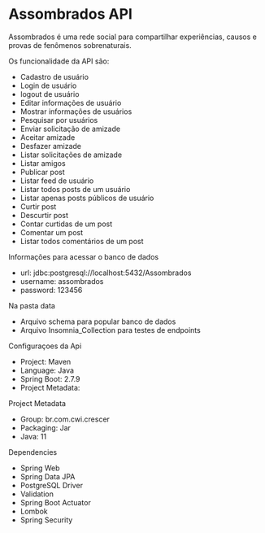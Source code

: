 # Assombrados API

Assombrados é uma rede social para compartilhar experiências, causos e provas de fenômenos sobrenaturais.

Os funcionalidade da API são:

- Cadastro de usuário
- Login de usuário
- logout de usuário
- Editar informações de usuário
- Mostrar informações de usuários
- Pesquisar por usuários
- Enviar solicitação de amizade
- Aceitar amizade
- Desfazer amizade
- Listar solicitações de amizade
- Listar amigos
- Publicar post
- Listar feed de usuário
- Listar todos posts de um usuário
- Listar apenas posts públicos de usuário
- Curtir post
- Descurtir post
- Contar curtidas de um post
- Comentar um post
- Listar todos comentários de um post

Informações para acessar o banco de dados
- url: jdbc:postgresql://localhost:5432/Assombrados
- username: assombrados
- password: 123456

Na pasta data
- Arquivo schema para popular banco de dados
- Arquivo Insomnia_Collection para testes de endpoints

Configuraçoes da Api
- Project: Maven
- Language: Java
- Spring Boot: 2.7.9
- Project Metadata:
  
Project Metadata
- Group: br.com.cwi.crescer
- Packaging: Jar
- Java: 11

Dependencies
- Spring Web
- Spring Data JPA
- PostgreSQL Driver
- Validation
- Spring Boot Actuator
- Lombok
- Spring Security